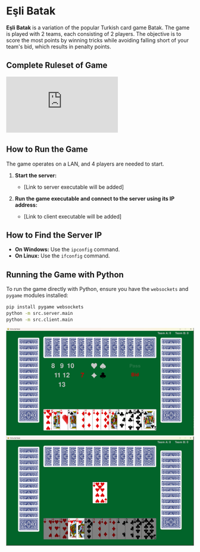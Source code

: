 # Eşli Batak

**Eşli Batak** is a variation of the popular Turkish card game Batak. The game is played with 2 teams, each consisting of 2 players. The objective is to score the most points by winning tricks while avoiding falling short of your team's bid, which results in penalty points.

## Complete Ruleset of Game
![Ruleset](https://github.com/hsynsarsilmaz/Online-Esli-Batak/blob/main/doc/Ruleset.pdf)

## How to Run the Game

The game operates on a LAN, and 4 players are needed to start.

1. **Start the server:**
   - [Link to server executable will be added]

2. **Run the game executable and connect to the server using its IP address:**
   - [Link to client executable will be added]

## How to Find the Server IP

- **On Windows:** Use the `ipconfig` command.
- **On Linux:** Use the `ifconfig` command.

## Running the Game with Python

To run the game directly with Python, ensure you have the `websockets` and `pygame` modules installed:

```bash
pip install pygame websockets
python -m src.server.main
python -m src.client.main 
```

![Screenshot 1](https://raw.githubusercontent.com/hsynsarsilmaz/Online-Esli-Batak/main/res/img/misc/ss1.png)
![Screenshot 2](https://raw.githubusercontent.com/hsynsarsilmaz/Online-Esli-Batak/main/res/img/misc/ss2.png)
